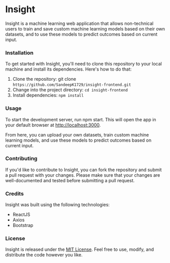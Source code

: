 # Insight
Insight is a machine learning web application that allows non-technical users to train and save custom machine learning models based on their own datasets, and to use these models to predict outcomes based on current input.

### Installation
To get started with Insight, you'll need to clone this repository to your local machine and install its dependencies. Here's how to do that:

1. Clone the repository: git clone `https://github.com/SandeepK1729/insight-frontend.git`
2. Change into the project directory: `cd insight-frontend`
3. Install dependencies: `npm install`

### Usage
To start the development server, run npm start. This will open the app in your default browser at [http://localhost:3000](http://localhost:3000).

From here, you can upload your own datasets, train custom machine learning models, and use these models to predict outcomes based on current input.

### Contributing
If you'd like to contribute to Insight, you can fork the repository and submit a pull request with your changes. Please make sure that your changes are well-documented and tested before submitting a pull request.

### Credits
Insight was built using the following technologies:

- ReactJS
- Axios
- Bootstrap
    
### License
Insight is released under the [MIT License](https://opensource.org/license/MIT/). Feel free to use, modify, and distribute the code however you like.
